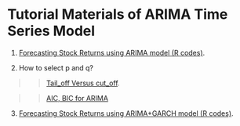 # Tutorial Materials of ARIMA Time Series Model

1. [Forecasting Stock Returns using ARIMA model (R codes)](https://www.r-bloggers.com/forecasting-stock-returns-using-arima-model/).

2. How to select p and q? 
>>    [Tail_off Versus cut_off](https://stats.stackexchange.com/questions/241914/terms-cut-off-and-tail-off-about-acf-pacf-functions).

>>    [AIC, BIC for ARIMA](http://www.stat.cmu.edu/~larry/=stat705/Lecture16.pdf)

3. [Forecasting Stock Returns using ARIMA+GARCH model (R codes)](https://www.quantstart.com/articles/ARIMA-GARCH-Trading-Strategy-on-the-SP500-Stock-Market-Index-Using-R).


